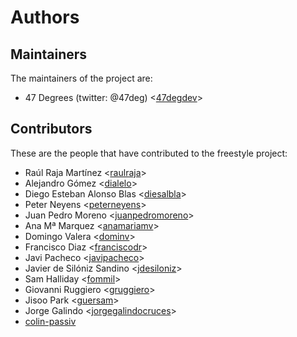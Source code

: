 # Authors

## Maintainers

The maintainers of the project are:

* 47 Degrees (twitter: @47deg) <[47degdev](https://github.com/47degdev)>

## Contributors

These are the people that have contributed to the freestyle project:

* Raúl Raja Martínez <[raulraja](https://github.com/raulraja)>
* Alejandro Gómez <[dialelo](https://github.com/dialelo)>
* Diego Esteban Alonso Blas <[diesalbla](https://github.com/diesalbla)>
* Peter Neyens <[peterneyens](https://github.com/peterneyens)>
* Juan Pedro Moreno <[juanpedromoreno](https://github.com/juanpedromoreno)>
* Ana Mª Marquez <[anamariamv](https://github.com/anamariamv)>
* Domingo Valera <[dominv](https://github.com/dominv)>
* Francisco Diaz <[franciscodr](https://github.com/franciscodr)>
* Javi Pacheco <[javipacheco](https://github.com/javipacheco)>
* Javier de Silóniz Sandino <[jdesiloniz](https://github.com/jdesiloniz)>
* Sam Halliday <[fommil](https://github.com/fommil)>
* Giovanni Ruggiero <[gruggiero](https://github.com/gruggiero)>
* Jisoo Park <[guersam](https://github.com/guersam)>
* Jorge Galindo <[jorgegalindocruces](https://github.com/jorgegalindocruces)>
* [colin-passiv](https://github.com/colin-passiv)